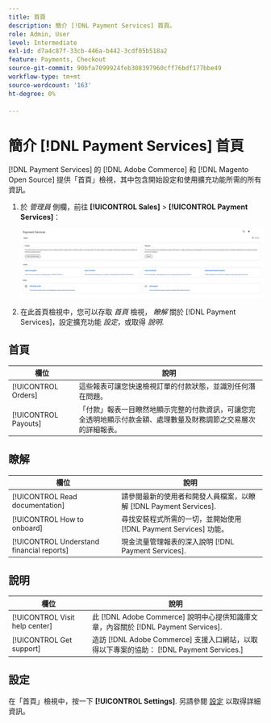 ```yaml
---
title: 首頁
description: 簡介 [!DNL Payment Services] 首頁。
role: Admin, User
level: Intermediate
exl-id: d7a4c87f-33cb-446a-b442-3cdf05b518a2
feature: Payments, Checkout
source-git-commit: 90bfa7099924feb308397960cff76bdf177bbe49
workflow-type: tm+mt
source-wordcount: '163'
ht-degree: 0%

---
```


# 簡介 [!DNL Payment Services] 首頁

[!DNL Payment Services] 的 [!DNL Adobe Commerce] 和 [!DNL Magento Open Source] 提供「首頁」檢視，其中包含開始設定和使用擴充功能所需的所有資訊。

1. 於 _管理員_ 側欄，前往 **[!UICONTROL Sales]** > **[!UICONTROL Payment Services]**：

   ![首頁檢視](assets/home-view.png)

1. 在此首頁檢視中，您可以存取 _首頁_ 檢視， _瞭解_ 關於 [!DNL Payment Services]，設定擴充功能 _設定_，或取得 _說明_.

## 首頁

| 欄位 | 說明 |
|---|---|
| [!UICONTROL Orders] | 這些報表可讓您快速檢視訂單的付款狀態，並識別任何潛在問題。 |
| [!UICONTROL Payouts] | 「付款」報表一目瞭然地顯示完整的付款資訊，可讓您完全透明地顯示付款金額、處理數量及財務調節之交易層次的詳細報表。 |

## 瞭解

| 欄位 | 說明 |
|---|---|
| [!UICONTROL Read documentation] | 請參閱最新的使用者和開發人員檔案，以瞭解 [!DNL Payment Services]. |
| [!UICONTROL How to onboard] | 尋找安裝程式所需的一切，並開始使用 [!DNL Payment Services] 功能。 |
| [!UICONTROL Understand financial reports] | 現金流量管理報表的深入說明 [!DNL Payment Services]. |

## 說明

| 欄位 | 說明 |
|---|---|
| [!UICONTROL Visit help center] | 此 [!DNL Adobe Commerce] 說明中心提供知識庫文章，內容關於 [!DNL Payment Services]. |
| [!UICONTROL Get support] | 造訪 [!DNL Adobe Commerce] 支援入口網站，以取得以下專案的協助： [!DNL Payment Services.] |

## 設定

在「首頁」檢視中，按一下 **[!UICONTROL Settings]**. 另請參閱 [設定](settings.md) 以取得詳細資訊。
